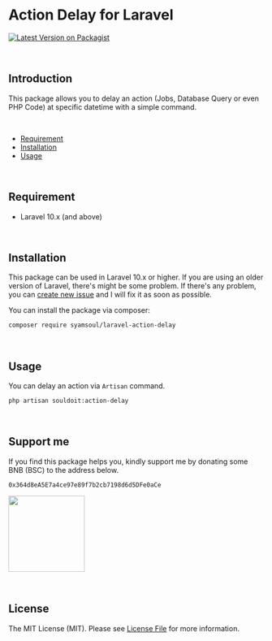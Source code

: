 # Action Delay for Laravel



[![Latest Version on Packagist](https://img.shields.io/packagist/v/syamsoul/laravel-action-delay.svg?style=flat-square)](https://packagist.org/packages/syamsoul/laravel-action-delay)


&nbsp;
## Introduction

This package allows you to delay an action (Jobs, Database Query or even PHP Code) at specific datetime with a simple command.


&nbsp;
* [Requirement](#requirement)
* [Installation](#installation)
* [Usage](#usage)


&nbsp;
&nbsp;
## Requirement

* Laravel 10.x (and above)


&nbsp;
&nbsp;
## Installation


This package can be used in Laravel 10.x or higher. If you are using an older version of Laravel, there's might be some problem. If there's any problem, you can [create new issue](https://github.com/syamsoul/laravel-action-delay/issues) and I will fix it as soon as possible.

You can install the package via composer:

``` bash
composer require syamsoul/laravel-action-delay
```

&nbsp;
&nbsp;
## Usage

You can delay an action via `Artisan` command.
``` bash
php artisan souldoit:action-delay
```

&nbsp;
&nbsp;
## Support me

If you find this package helps you, kindly support me by donating some BNB (BSC) to the address below.

```
0x364d8eA5E7a4ce97e89f7b2cb7198d6d5DFe0aCe
```

<img src="https://info.souldoit.com/img/wallet-address-bnb-bsc.png" width="150">


&nbsp;
&nbsp;
## License

The MIT License (MIT). Please see [License File](LICENSE) for more information.